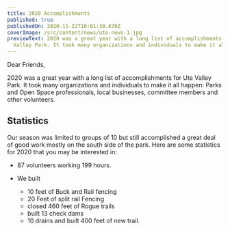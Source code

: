 ```yaml
---
title: 2020 Accomplishments
published: true
publishedOn: 2020-11-22T10:01:30.670Z
coverImage: /src/content/news/ute-news-1.jpg
previewText: 2020 was a great year with a long list of accomplishments for Ute
  Valley Park. It took many organizations and individuals to make it all happen.
---
```


Dear Friends,

2020 was a great year with a long list of accomplishments for Ute Valley Park. It took many organizations and individuals to make it all happen: Parks and Open Space professionals, local businesses, committee members and other volunteers.

## Statistics

Our season was limited to groups of 10 but still accomplished a great deal of good work mostly on the south side of the park. Here are some statistics for 2020 that you may be interested in:

- 87 volunteers working 199 hours.
- We built

  - 10 feet of Buck and Rail fencing
  - 20 Feet of split rail Fencing
  - closed 460 feet of Rogue trails
  - built 13 check dams
  - 10 drains and built 400 feet of new trail.

